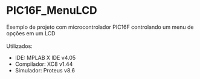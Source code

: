 # PIC16F_MenuLCD
Exemplo de projeto com microcontrolador PIC16F controlando um menu de opções em um LCD<br/>
<br/>
Utilizados:
 - IDE: MPLAB X IDE v4.05
 - Compilador: XC8 v1.44
 - Simulador: Proteus v8.6


